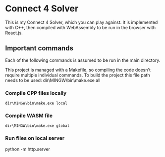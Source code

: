 # Connect 4 Solver
This is my Connect 4 Solver, which you can play against. It is implemented with C++, then compiled with WebAssembly to be run in the browser with React.js.

## Important commands
Each of the following commands is assumed to be run in the main directory.

This project is managed with a Makefile, so compiling the code doesn't require multiple individual commands. To build the project this file path needs to be used:
    dir\MINGW\bin\make.exe all

### Compile CPP files locally
    dir\MINGW\bin\make.exe local

### Compile WASM file
    dir\MINGW\bin\make.exe global

### Run files on local server
python -m http.server
